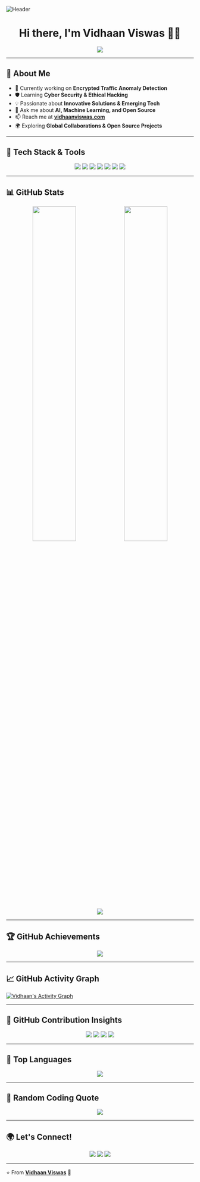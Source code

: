 ![Header](https://raw.githubusercontent.com/vidhaanviswas/test/main/assets/head.png)

<h1 align="center">Hi there, I'm Vidhaan Viswas 👋🚀</h1>
<p align="center">
  <img src="https://readme-typing-svg.herokuapp.com?font=Fira+Code&pause=1000&color=36BCF7&center=true&vCenter=true&width=500&lines=Tech+Enthusiast+%7C+Open+Source+Contributor;Cyber+Security+Learner+%7C+Problem+Solver;Innovator+%7C+AI%2FML+Enthusiast+%7C+Coder" />
</p>

---

## 🌟 **About Me**
- 🔭 Currently working on **Encrypted Traffic Anomaly Detection**
- 🛡 Learning **Cyber Security & Ethical Hacking**
- 💡 Passionate about **Innovative Solutions & Emerging Tech**
- 💬 Ask me about **AI, Machine Learning, and Open Source**
- 📫 Reach me at **[vidhaanviswas.com](https://vidhaanviswas.com)**
- 🌍 Exploring **Global Collaborations & Open Source Projects**

---

## 🚀 **Tech Stack & Tools**
<p align="center">
  <img src="https://img.shields.io/badge/-Python-3776AB?style=for-the-badge&logo=python&logoColor=white"/>
  <img src="https://img.shields.io/badge/-JavaScript-F7DF1E?style=for-the-badge&logo=javascript&logoColor=black"/>
  <img src="https://img.shields.io/badge/-React-61DAFB?style=for-the-badge&logo=react&logoColor=black"/>
  <img src="https://img.shields.io/badge/-Node.js-339933?style=for-the-badge&logo=node.js&logoColor=white"/>
  <img src="https://img.shields.io/badge/-MongoDB-47A248?style=for-the-badge&logo=mongodb&logoColor=white"/>
  <img src="https://img.shields.io/badge/-Git-F05032?style=for-the-badge&logo=git&logoColor=white"/>
  <img src="https://img.shields.io/badge/-Docker-2496ED?style=for-the-badge&logo=docker&logoColor=white"/>
</p>

---

## 📊 **GitHub Stats**
<p align="center">
  <img src="https://github-readme-stats.vercel.app/api?username=vidhaanviswas&show_icons=true&theme=radical" width="48%"/>
  <img src="https://github-readme-streak-stats.herokuapp.com/?user=vidhaanviswas&theme=radical" width="48%"/>
</p>

<p align="center">
  <img src="https://github-profile-summary-cards.vercel.app/api/cards/profile-details?username=vidhaanviswas&theme=radical"/>
</p>

---

## 🏆 **GitHub Achievements**
<p align="center">
  <img src="https://github-profile-trophy.vercel.app/?username=vidhaanviswas&theme=dracula&no-frame=false"/>
</p>

---

## 📈 **GitHub Activity Graph**
[![Vidhaan's Activity Graph](https://github-readme-activity-graph.vercel.app/graph?username=vidhaanviswas&theme=dracula)](https://github.com/vidhaanviswas)

---

## 🎨 **GitHub Contribution Insights**
<p align="center">
  <img src="https://github-profile-summary-cards.vercel.app/api/cards/most-commit-language?username=vidhaanviswas&theme=radical" />
  <img src="https://github-profile-summary-cards.vercel.app/api/cards/repos-per-language?username=vidhaanviswas&theme=radical" />
  <img src="https://github-profile-summary-cards.vercel.app/api/cards/stats?username=vidhaanviswas&theme=radical" />
  <img src="https://github-profile-summary-cards.vercel.app/api/cards/productive-time?username=vidhaanviswas&theme=radical&utcOffset=8" />
</p>

---

## 📅 **Top Languages**
<p align="center">
  <img src="https://github-readme-stats.vercel.app/api/top-langs/?username=vidhaanviswas&layout=compact&theme=tokyonight" />
</p>

---

## 🧠 **Random Coding Quote**
<p align="center">
  <img src="https://quotes-github-readme.vercel.app/api?type=horizontal&theme=radical"/>
</p>

---

## 🌍 **Let's Connect!**
<p align="center">
  <a href="https://linkedin.com/in/vidhaanviswas"><img src="https://img.shields.io/badge/-LinkedIn-blue?style=for-the-badge&logo=linkedin"/></a>
  <a href="https://x.com/vidhaanviswas"><img src="https://img.shields.io/badge/-Twitter-1DA1F2?style=for-the-badge&logo=twitter&logoColor=white"/></a>
  <a href="mailto:vidhaanviswas9204@gmail.com"><img src="https://img.shields.io/badge/-Email-red?style=for-the-badge&logo=gmail&logoColor=white"/></a>
</p>

---

⭐️ From **[Vidhaan Viswas](https://vidhaanviswas.com)** 🚀
